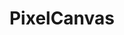 ---
title: PixelCanvas
crosslinks:
- excgarated
- REEEEEE
- incest
- '2013'
- communism101
- LateStageCapitalism
- riograndedosul
---